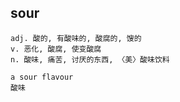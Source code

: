 
## sour
```
adj. 酸的, 有酸味的, 酸腐的, 馊的
v. 恶化, 酸腐, 使变酸腐
n. 酸味, 痛苦, 讨厌的东西, 〈美〉酸味饮料

a sour flavour
酸味
```